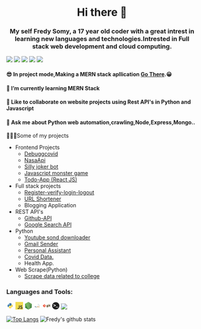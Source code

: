 # <h1 align=center>Hi there 👋 </h1>
### <h3 align=center> My self Fredy Somy, a 17 year old coder with a great intrest in learning new languages and technologies.Intrested in Full stack web development and cloud computing. </h2>
![](https://komarev.com/ghpvc/?username=fredysomy&color=010040&style=flat-square)
[![](https://img.shields.io/badge/.-LinkedIn-Blue?style=for-the-badge&logo=linkedin)](https://www.linkedin.com/in/fredysomy/)
[![](https://img.shields.io/badge/.-Gmail-Red?style=for-the-badge&logo=gmail)](mailto:fredysomy@gmail.com)
![](https://img.shields.io/github/followers/fredysomy?style=flat-square)
![](https://img.shields.io/github/stars/fredysomy?style=flat-square)
 #### 😎 In project mode,Making a MERN stack apllication <a href="https://github.com/fredysomy/MEN-stack-login-register"> Go There</a>.😀<br>
 #### 🌱 I’m currently learning MERN Stack<br>
 #### 👬 Like to collaborate on website projects using Rest API's in Python and Javascript<br>
 #### 💬 Ask me about Python web automation,crawling,Node,Express,Mongo..
👨🏻‍💻Some of my projects <br>
  * Frontend Projects
    * <a href="https://github.com/fredysomy/DebuggCovid">Debuggcovid</a> 
    * <a href="https://github.com/fredysomy/NasaAPI">NasaApi</a>
    * <a href="https://github.com/fredysomy/Chatbot">Silly joker bot</a>
    * <a href="https://github.com/fredysomy/Javascript_monster_game">Javascript monster game</a>
    * <a href="https://github.com/fredysomy/Todo-App">Todo-App (React JS)</a>
  * Full stack projects
    * <a href="https://github.com/fredysomy/Regsiter-VerifyEmail-login-logout">Register-verify-login-logout</a>
    * <a href="https://github.com/fredysomy/URLshortner">URL Shortener</a>
    * Blogging Application
  * REST API's
    * <a href="https://github.com/fredysomy/Github-API">Github-API</a>
    * <a href="https://github.com/fredysomy/google-search-api">Google Search API</a>
  * Python
    * <a href="https://github.com/fredysomy/YTD-YoutubeSongDownloader">Youtube sond downloader</a>
    * <a href="https://github.com/fredysomy/GmailSender">Gmail Sender</a>
    * <a href="https://github.com/fredysomy/Personal-Assistant">Personal Assistant</a>
    * <a href="https://github.com/fredysomy/Covid19data">Covid Data.</a>
    * Health App.
  * Web Scrape(Python)
    * <a href="https://github.com/fredysomy/web-scrape-data">Scrape data related to college</a>
      
 
 
 

### Languages and Tools: 

<code><img height="20" src="https://raw.githubusercontent.com/github/explore/80688e429a7d4ef2fca1e82350fe8e3517d3494d/topics/python/python.png"></code>
<code><img height="20" src="https://raw.githubusercontent.com/github/explore/80688e429a7d4ef2fca1e82350fe8e3517d3494d/topics/javascript/javascript.png"></code>
<code><img height="20" src="https://raw.githubusercontent.com/github/explore/80688e429a7d4ef2fca1e82350fe8e3517d3494d/topics/nodejs/nodejs.png"></code>
<code><img height="20" src="https://raw.githubusercontent.com/github/explore/80688e429a7d4ef2fca1e82350fe8e3517d3494d/topics/mysql/mysql.png"></code>
<code><img height="20" src="https://raw.githubusercontent.com/github/explore/80688e429a7d4ef2fca1e82350fe8e3517d3494d/topics/git/git.png"></code>
<code><img height="20" src="https://raw.githubusercontent.com/github/explore/80688e429a7d4ef2fca1e82350fe8e3517d3494d/topics/terminal/terminal.png"></code>
<code><img height="20" src="https://res-4.cloudinary.com/crunchbase-production/image/upload/c_lpad,h_170,w_170,f_auto,b_white,q_auto:eco/rxvvemfp4ohbn07bqaah"></code>

[![Top Langs](https://github-readme-stats.vercel.app/api/top-langs/?username=fredysomy&&show_icons=true&title_color=151515&icon_color=bb2acf&text_color=151515&bg_color=ffffff)](https://github.com/fredysomy/)
![Fredy's github stats](https://github-readme-stats.vercel.app/api?username=fredysomy&show_icons=true&hide=["issues"])
